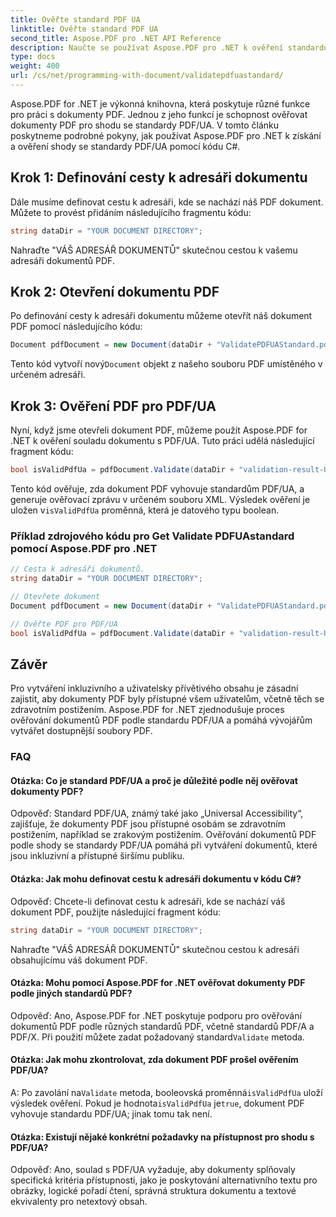 ```yaml
---
title: Ověřte standard PDF UA
linktitle: Ověřte standard PDF UA
second_title: Aspose.PDF pro .NET API Reference
description: Naučte se používat Aspose.PDF pro .NET k ověření standardu PDF/UA pomocí kódu C#. Průvodce krok za krokem.
type: docs
weight: 400
url: /cs/net/programming-with-document/validatepdfuastandard/
---
```

Aspose.PDF for .NET je výkonná knihovna, která poskytuje různé funkce pro práci s dokumenty PDF. Jednou z jeho funkcí je schopnost ověřovat dokumenty PDF pro shodu se standardy PDF/UA. V tomto článku poskytneme podrobné pokyny, jak používat Aspose.PDF pro .NET k získání a ověření shody se standardy PDF/UA pomocí kódu C#.

## Krok 1: Definování cesty k adresáři dokumentu

Dále musíme definovat cestu k adresáři, kde se nachází náš PDF dokument. Můžete to provést přidáním následujícího fragmentu kódu:

```csharp
string dataDir = "YOUR DOCUMENT DIRECTORY";
```

Nahraďte "VÁŠ ADRESÁŘ DOKUMENTŮ" skutečnou cestou k vašemu adresáři dokumentů PDF.

## Krok 2: Otevření dokumentu PDF

Po definování cesty k adresáři dokumentu můžeme otevřít náš dokument PDF pomocí následujícího kódu:

```csharp
Document pdfDocument = new Document(dataDir + "ValidatePDFUAStandard.pdf");
```

 Tento kód vytvoří nový`Document` objekt z našeho souboru PDF umístěného v určeném adresáři.

## Krok 3: Ověření PDF pro PDF/UA

Nyní, když jsme otevřeli dokument PDF, můžeme použít Aspose.PDF for .NET k ověření souladu dokumentu s PDF/UA. Tuto práci udělá následující fragment kódu:

```csharp
bool isValidPdfUa = pdfDocument.Validate(dataDir + "validation-result-UA.xml", PdfFormat.PDF_UA_1);
```

 Tento kód ověřuje, zda dokument PDF vyhovuje standardům PDF/UA, a generuje ověřovací zprávu v určeném souboru XML. Výsledek ověření je uložen v`isValidPdfUa` proměnná, která je datového typu boolean.

### Příklad zdrojového kódu pro Get Validate PDFUAstandard pomocí Aspose.PDF pro .NET

```csharp
// Cesta k adresáři dokumentů.
string dataDir = "YOUR DOCUMENT DIRECTORY";

// Otevřete dokument
Document pdfDocument = new Document(dataDir + "ValidatePDFUAStandard.pdf");

// Ověřte PDF pro PDF/UA
bool isValidPdfUa = pdfDocument.Validate(dataDir + "validation-result-UA.xml", PdfFormat.PDF_UA_1); 
```

## Závěr

Pro vytváření inkluzivního a uživatelsky přívětivého obsahu je zásadní zajistit, aby dokumenty PDF byly přístupné všem uživatelům, včetně těch se zdravotním postižením. Aspose.PDF for .NET zjednodušuje proces ověřování dokumentů PDF podle standardu PDF/UA a pomáhá vývojářům vytvářet dostupnější soubory PDF.

### FAQ

#### Otázka: Co je standard PDF/UA a proč je důležité podle něj ověřovat dokumenty PDF?

Odpověď: Standard PDF/UA, známý také jako „Universal Accessibility“, zajišťuje, že dokumenty PDF jsou přístupné osobám se zdravotním postižením, například se zrakovým postižením. Ověřování dokumentů PDF podle shody se standardy PDF/UA pomáhá při vytváření dokumentů, které jsou inkluzivní a přístupné širšímu publiku.

#### Otázka: Jak mohu definovat cestu k adresáři dokumentu v kódu C#?

Odpověď: Chcete-li definovat cestu k adresáři, kde se nachází váš dokument PDF, použijte následující fragment kódu:

```csharp
string dataDir = "YOUR DOCUMENT DIRECTORY";
```

Nahraďte "VÁŠ ADRESÁŘ DOKUMENTŮ" skutečnou cestou k adresáři obsahujícímu váš dokument PDF.

#### Otázka: Mohu pomocí Aspose.PDF for .NET ověřovat dokumenty PDF podle jiných standardů PDF?

 Odpověď: Ano, Aspose.PDF for .NET poskytuje podporu pro ověřování dokumentů PDF podle různých standardů PDF, včetně standardů PDF/A a PDF/X. Při použití můžete zadat požadovaný standard`Validate` metoda.

#### Otázka: Jak mohu zkontrolovat, zda dokument PDF prošel ověřením PDF/UA?

 A: Po zavolání na`Validate` metoda, booleovská proměnná`isValidPdfUa` uloží výsledek ověření. Pokud je hodnota`isValidPdfUa` je`true`, dokument PDF vyhovuje standardu PDF/UA; jinak tomu tak není.

#### Otázka: Existují nějaké konkrétní požadavky na přístupnost pro shodu s PDF/UA?

Odpověď: Ano, soulad s PDF/UA vyžaduje, aby dokumenty splňovaly specifická kritéria přístupnosti, jako je poskytování alternativního textu pro obrázky, logické pořadí čtení, správná struktura dokumentu a textové ekvivalenty pro netextový obsah.